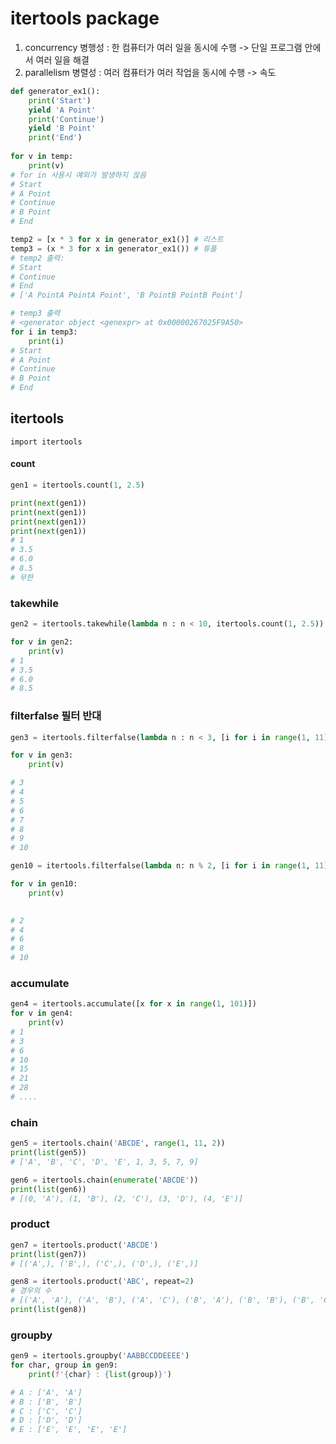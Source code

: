 # itertools package


1.  concurrency 병행성 : 한 컴퓨터가 여러 일을 동시에 수행 -> 단일 프로그램 안에서 여러 일을 해결
2.  parallelism 병렬성 : 여러 컴퓨터가 여러 작업을 동시에 수행 -> 속도

```python
def generator_ex1():
    print('Start')
    yield 'A Point'
    print('Continue')
    yield 'B Point'
    print('End')
    
for v in temp:
    print(v)
# for in 사용시 예외가 발생하지 않음
# Start
# A Point
# Continue
# B Point
# End

temp2 = [x * 3 for x in generator_ex1()] # 리스트
temp3 = (x * 3 for x in generator_ex1()) # 튜플
# temp2 출력:
# Start
# Continue
# End
# ['A PointA PointA Point', 'B PointB PointB Point']

# temp3 출력
# <generator object <genexpr> at 0x00000267025F9A50>
for i in temp3:
    print(i)
# Start
# A Point
# Continue
# B Point
# End
```

## itertools

`import itertools`

#### count

```python
gen1 = itertools.count(1, 2.5)

print(next(gen1))
print(next(gen1))
print(next(gen1))
print(next(gen1))
# 1
# 3.5
# 6.0
# 8.5
# 무한
```

### takewhile

```python
gen2 = itertools.takewhile(lambda n : n < 10, itertools.count(1, 2.5))

for v in gen2:
    print(v)
# 1
# 3.5
# 6.0
# 8.5
```

### filterfalse 필터 반대

```python
gen3 = itertools.filterfalse(lambda n : n < 3, [i for i in range(1, 11)])

for v in gen3:
    print(v)

# 3
# 4
# 5
# 6
# 7
# 8
# 9
# 10

gen10 = itertools.filterfalse(lambda n: n % 2, [i for i in range(1, 11)])

for v in gen10:
    print(v)

    
# 2
# 4
# 6
# 8
# 10
```

### accumulate

```python
gen4 = itertools.accumulate([x for x in range(1, 101)])
for v in gen4:
    print(v)
# 1
# 3
# 6
# 10
# 15
# 21
# 28
# ....
```

### chain

```python
gen5 = itertools.chain('ABCDE', range(1, 11, 2))
print(list(gen5))
# ['A', 'B', 'C', 'D', 'E', 1, 3, 5, 7, 9]

gen6 = itertools.chain(enumerate('ABCDE'))
print(list(gen6))
# [(0, 'A'), (1, 'B'), (2, 'C'), (3, 'D'), (4, 'E')]
```

### product

```python
gen7 = itertools.product('ABCDE')
print(list(gen7))
# [('A',), ('B',), ('C',), ('D',), ('E',)]

gen8 = itertools.product('ABC', repeat=2)
# 경우의 수
# [('A', 'A'), ('A', 'B'), ('A', 'C'), ('B', 'A'), ('B', 'B'), ('B', 'C'), ('C', 'A'), ('C', 'B'), ('C', 'C')]
print(list(gen8))
```

### groupby

```python
gen9 = itertools.groupby('AABBCCDDEEEE')
for char, group in gen9:
    print(f'{char} : {list(group)}')

# A : ['A', 'A']
# B : ['B', 'B']
# C : ['C', 'C']
# D : ['D', 'D']
# E : ['E', 'E', 'E', 'E']
```

